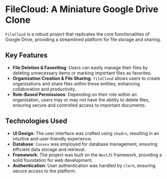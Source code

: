 # FileCloud: A Miniature Google Drive Clone

`FileCloud` is a robust project that replicates the core functionalities of Google Drive, providing a streamlined platform for file storage and sharing.

## Key Features

- **File Deletion & Favoriting**: Users can easily manage their files by deleting unnecessary items or marking important files as favorites.
- **Organization Creation & File Sharing**: `fileCloud` allows users to create organizations and share files within these entities, enhancing collaboration and productivity.
- **Role-Based Permissions**: Depending on their role within an organization, users may or may not have the ability to delete files, ensuring secure and controlled access to important documents.

## Technologies Used

- **UI Design**: The user interface was crafted using `shadcn`, resulting in an intuitive and user-friendly experience.
- **Database**: `Convex` was employed for database management, ensuring efficient data storage and retrieval.
- **Framework**: The project was built on the `NextJS` framework, providing a solid foundation for web development.
- **Authentication**: User authentication was handled by `clerk`, ensuring secure access to the platform.
